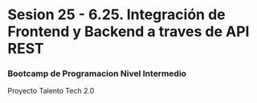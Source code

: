 # Sesion 25 - 6.25. Integración de Frontend y Backend a traves de API REST

### Bootcamp de Programacion Nivel Intermedio

Proyecto Talento Tech 2.0
